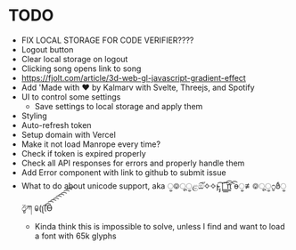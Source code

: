 # TODO

- FIX LOCAL STORAGE FOR CODE VERIFIER????
- Logout button
- Clear local storage on logout
- Clicking song opens link to song
- https://fjolt.com/article/3d-web-gl-javascript-gradient-effect
- Add 'Made with ❤ by Kalmarv with Svelte, Threejs, and Spotify
- UI to control some settings
  - Save settings to local storage and apply them
- Styling
- Auto-refresh token
- Setup domain with Vercel
- Make it not load Manrope every time?
- Check if token is expired properly
- Check all API responses for errors and properly handle them
- Add Error component with link to github to submit issue
- What to do about unicode support, aka ੂ࿃ूੂළඕั✧✧ı̴̴̡ ̡̡͡|̲̲̲͡ ̲̲̲͡͡π̲̲͡͡ ɵੂ≢࿃ूੂ೧ູఠీੂ ඊູཀ ꐑ(ʅ͡͡͡͡͡͡͡͡͡͡͡(Ɵ
  - Kinda think this is impossible to solve, unless I find and want to load a font with 65k glyphs
